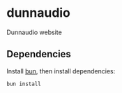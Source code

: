 # dunnaudio
Dunnaudio website

## Dependencies

Install [bun](https://bun.sh), then install dependencies:
```sh
bun install
```
